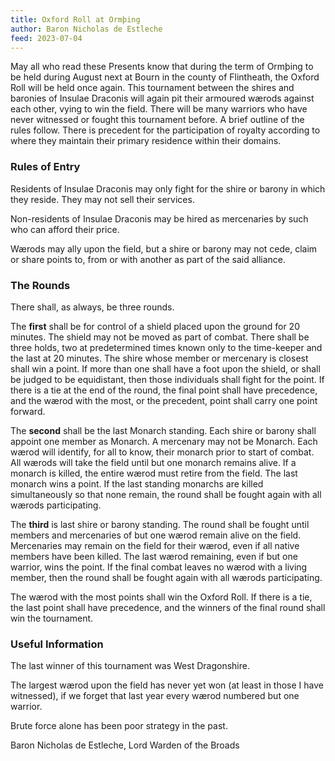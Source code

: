 ```yaml
---
title: Oxford Roll at Ormþing
author: Baron Nicholas de Estleche
feed: 2023-07-04
---
```


May all who read these Presents know that during the term of Ormþing to be held during August
next at Bourn in the county of Flintheath, the Oxford Roll will be held once again. This
tournament between the shires and baronies of Insulae Draconis will again pit their armoured
wærods against each other, vying to win the field. There will be many warriors who have never
witnessed or fought this tournament before. A brief outline of the rules follow. There is precedent
for the participation of royalty according to where they maintain their primary residence within
their domains.

### Rules of Entry

Residents of Insulae Draconis may only fight for the shire or barony in which they reside. They
may not sell their services.

Non-residents of Insulae Draconis may be hired as mercenaries by such who can afford their
price.

Wærods may ally upon the field, but a shire or barony may not cede, claim or share points to,
from or with another as part of the said alliance.

### The Rounds

There shall, as always, be three rounds.

The **first** shall be for control of a shield placed upon the ground for 20 minutes. The shield may
not be moved as part of combat. There shall be three holds, two at predetermined times known
only to the time-keeper and the last at 20 minutes. The shire whose member or mercenary is
closest shall win a point. If more than one shall have a foot upon the shield, or shall be judged to
be equidistant, then those individuals shall fight for the point. If there is a tie at the end of the
round, the final point shall have precedence, and the wærod with the most, or the precedent,
point shall carry one point forward.

The **second** shall be the last Monarch standing. Each shire or barony shall appoint one member
as Monarch. A mercenary may not be Monarch. Each wærod will identify, for all to know, their
monarch prior to start of combat. All wærods will take the field until but one monarch remains
alive. If a monarch is killed, the entire wærod must retire from the field. The last monarch wins a
point. If the last standing monarchs are killed simultaneously so that none remain, the round
shall be fought again with all wærods participating.

The **third** is last shire or barony standing. The round shall be fought until members and
mercenaries of but one wærod remain alive on the field. Mercenaries may remain on the field
for their wærod, even if all native members have been killed. The last wærod remaining, even if
but one warrior, wins the point. If the final combat leaves no wærod with a living member, then
the round shall be fought again with all wærods participating.

The wærod with the most points shall win the Oxford Roll. If there is a tie, the last point shall
have precedence, and the winners of the final round shall win the tournament.

### Useful Information

The last winner of this tournament was West Dragonshire.

The largest wærod upon the field has never yet won (at least in those I have witnessed), if we
forget that last year every wærod numbered but one warrior.

Brute force alone has been poor strategy in the past.

Baron Nicholas de Estleche, Lord Warden of the Broads